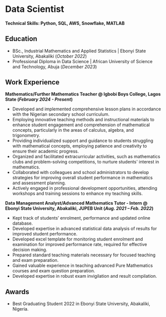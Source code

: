# Data Scientist

#### Technical Skills: Python, SQL, AWS, Snowflake, MATLAB

## Education
- BSc., Industrial Mathematics and Applied Statistics | Ebonyi State University, Abakaliki (_October 2022_)								       		
- Professional Diploma in Data Science	| African University of Science and Technology, Abuja (_December 2023_)	 			        		


## Work Experience
**Mathematics/Further Mathematics Teacher @ Igbobi Boys College, Lagos State (_February 2024 - Present_)**
- Developed and implemented comprehensive lesson plans in accordance with the Nigerian secondary school curriculum.
- Employing innovative teaching methods and instructional materials to enhance student engagement and comprehension of mathematical concepts, particularly in the areas of calculus, algebra, and trigonometry.
- Providing individualized support and guidance to students struggling with mathematical concepts, employing patience and creativity to ensure their academic progress.
- Organized and facilitated extracurricular activities, such as mathematics clubs and problem-solving competitions, to nurture students' interest in mathematics.
- Collaborated with colleagues and school administrators to develop strategies for improving overall student performance in mathematics and assessment planning.
- Actively engaged in professional development opportunities, attending workshops and training sessions to enhance my teaching skills.

**Data Management Analyst/Advanced Mathematics Tutor - Intern @ Ebonyi State University, Abakaliki, JUPEB Unit (_Aug. 2021 – Feb. 2022_)**
- Kept track of students’ enrolment, performance and updated online database.
- Developed expertise in advanced statistical data analysis of results for improved student performance.
- Developed excel template for monitoring student enrolment and examination for improved performance rate, required for effective decision making.
- Prepared standard teaching materials necessary for focused teaching and exam preparation.
- Gained valuable experience in teaching advanced Pure Mathematics courses and exam question preparation.
- Developed expertise in robust exam invigilation and result compilation.

## Awards
- Best Graduating Student 2022 in Ebonyi State University, Abakaliki, Nigeria.


